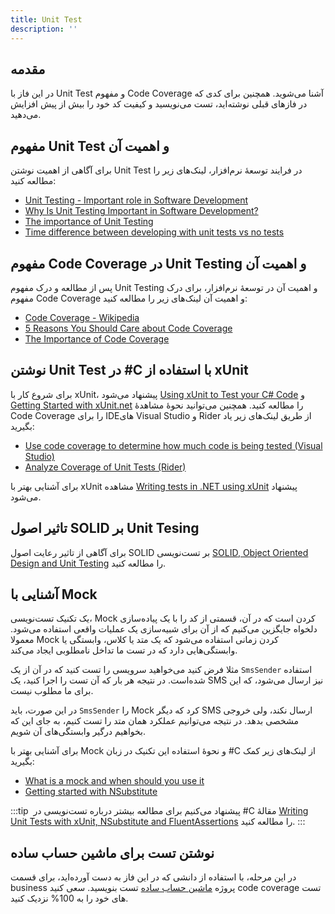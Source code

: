 ```yaml
---
title: Unit Test
description: ''
---
```


## مقدمه

در این فاز با Unit Test
و مفهوم Code Coverage
آشنا می‌شوید. همچنین برای کدی که در فازهای قبلی نوشته‌اید، تست می‌نویسید و کیفیت کد خود را بیش از پیش افزایش می‌دهید.

## مفهوم Unit Test و اهمیت آن

برای آگاهی از اهمیت نوشتن Unit Test
در فرایند توسعۀ نرم‌افزار، لینک‌های زیر را مطالعه کنید:

-   [Unit Testing - Important role in Software Development](https://medium.com/nonstopio/unit-testing-important-role-in-software-development-1f52f7c810f8)
-   [Why Is Unit Testing Important in Software Development?](https://performancelabus.com/unit-testing-importance/)
-   [The importance of Unit Testing](https://fortegrp.com/the-importance-of-unit-testing/)
-   [Time difference between developing with unit tests vs no tests](https://softwareengineering.stackexchange.com/questions/322256/time-difference-between-developing-with-unit-tests-vs-no-tests)

## مفهوم Code Coverage در Unit Testing و اهمیت آن

پس از مطالعه و درک مفهوم Unit Testing
و اهمیت آن در توسعۀ‌ نرم‌افزار، برای درک مفهوم Code Coverage
و اهمیت آن لینک‌های زیر را مطالعه کنید:

-   [Code Coverage - Wikipedia](https://en.wikipedia.org/wiki/Code_coverage)
-   [5 Reasons You Should Care about Code Coverage](https://eldarion.com/blog/2017/07/13/5-reasons-you-should-care-about-code-coverage/)
-   [The Importance of Code Coverage](https://blog.cloudboost.io/the-importance-of-code-coverage-9b4d513f39b4)

## نوشتن Unit Test در #C با استفاده از xUnit

برای شروع کار با xUnit، پیشنهاد می‌شود [Using xUnit to Test your C# Code](https://auth0.com/blog/xunit-to-test-csharp-code/)
و [Getting Started with xUnit.net](https://xunit.net/docs/getting-started/netfx/visual-studio) را مطالعه کنید. همچنین می‌توانید نحوۀ مشاهدۀ Code Coverage
را برای IDEهای
Visual Studio
و Rider
از طریق لینک‌های زیر یاد بگیرید:

-   [Use code coverage to determine how much code is being tested (Visual Studio)](https://docs.microsoft.com/en-us/visualstudio/test/using-code-coverage-to-determine-how-much-code-is-being-tested?view=vs-2022&tabs=csharp)
-   [Analyze Coverage of Unit Tests (Rider)](<https://www.jetbrains.com/help/rider/Cover_Unit_Tests_(Basic_Scenario).html>)

برای آشنایی بهتر با xUnit
مشاهده [Writing tests in .NET using xUnit](https://www.youtube.com/watch?v=2Wp8en1I9oQ)
پیشنهاد می‌شود.

## تاثیر اصول SOLID بر Unit Tesing

برای آگاهی از تاثیر رعایت اصول SOLID
بر تست‌نویسی [SOLID, Object Oriented Design and Unit Testing](https://huestones.co.uk/2015/06/solid-object-oriented-design-and-unit-testing/)
را مطالعه کنید.

## آشنایی با Mock

یک تکنیک تست‌نویسی، Mock
کردن است که در آن، قسمتی از کد را با یک پیاده‌سازی دلخواه جایگزین می‌کنیم که از آن برای شبیه‌سازی یک عملیات واقعی استفاده می‌شود. معمولا Mock
کردن زمانی استفاده می‌شود که یک متد یا کلاس، وابستگی یا وابستگی‌هایی دارد که در تست ما تداخل نامطلوبی ایجاد می‌کند.

مثلا فرض کنید می‌خواهید سرویسی را تست کنید که در آن از یک `SmsSender`
استفاده شده‌است. در نتیجه هر بار که آن تست را اجرا کنید، یک SMS
نیز ارسال می‌شود، که این برای ما مطلوب نیست.

در این صورت، باید `SmsSender`
را Mock
کرد که دیگر SMS
ارسال نکند، ولی خروجی مشخصی بدهد. در نتیجه می‌توانیم عملکرد همان متد را تست کنیم، به جای این که بخواهیم درگیر وابستگی‌های آن شویم.

برای آشنایی بهتر با Mock
و نحوۀ استفاده این تکنیک در زبان #C
از لینک‌های زیر کمک بگیرید:

-   [What is a mock and when should you use it](https://stackoverflow.com/questions/214092/what-is-a-mock-and-when-should-you-use-it)
-   [Getting started with NSubstitute](https://nsubstitute.github.io/help/getting-started/)

:::tip ‌
پیشنهاد می‌کنیم برای مطالعه بیشتر درباره تست‌نویسی در #C
مقالۀ [Writing Unit Tests with xUnit, NSubstitute and FluentAssertions](https://www.daniildoronkin.net/writing-unit-tests-with-xunit-nsubstitute-and-fluentassertions)
را مطالعه کنید.
:::

## نوشتن تست برای ماشین حساب ساده

در این مرحله، با استفاده از دانشی که در این فاز به دست آورده‌اید، برای قسمت business
پروژه [ماشین حساب ساده](https://github.com/Star-Academy/SimpleCalculator)
تست بنویسید.
سعی کنید code coverage
تست های خود را به 100% نزدیک کنید.
